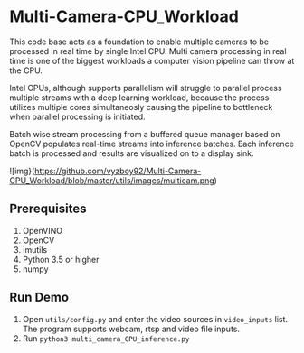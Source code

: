 # Multi-Camera-CPU_Workload
This code base acts as a foundation to enable multiple cameras to be processed in real time by single Intel CPU.
Multi camera processing in real time is one of the biggest workloads a computer vision pipeline can throw at the CPU. 

Intel CPUs, although supports parallelism will struggle to parallel process multiple streams with a deep learning workload, because the process utilizes multiple cores simultaneosly causing the pipeline to bottleneck when parallel processing is initiated.

Batch wise stream processing from a buffered queue manager based on OpenCV populates real-time streams into inference batches.
Each inference batch is processed and results are visualized on to a display sink.

![img}(https://github.com/vyzboy92/Multi-Camera-CPU_Workload/blob/master/utils/images/multicam.png)

## Prerequisites
1. OpenVINO
2. OpenCV
3. imutils
4. Python 3.5 or higher
6. numpy

## Run Demo
1. Open ```utils/config.py``` and enter the video sources in ```video_inputs``` list. The program supports webcam, rtsp and video file inputs.
2. Run ```python3 multi_camera_CPU_inference.py```
